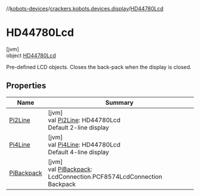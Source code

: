 //[kobots-devices](../../../index.md)/[crackers.kobots.devices.display](../index.md)/[HD44780Lcd](index.md)

# HD44780Lcd

[jvm]\
object [HD44780Lcd](index.md)

Pre-defined LCD objects. Closes the back-pack when the display is closed.

## Properties

| Name | Summary |
|---|---|
| [Pi2Line](-pi2-line.md) | [jvm]<br>val [Pi2Line](-pi2-line.md): HD44780Lcd<br>Default 2-line display |
| [Pi4Line](-pi4-line.md) | [jvm]<br>val [Pi4Line](-pi4-line.md): HD44780Lcd<br>Default 4-line display |
| [PiBackpack](-pi-backpack.md) | [jvm]<br>val [PiBackpack](-pi-backpack.md): LcdConnection.PCF8574LcdConnection<br>Backpack |
